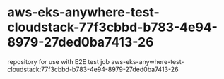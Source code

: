 # aws-eks-anywhere-test-cloudstack-77f3cbbd-b783-4e94-8979-27ded0ba7413-26
repository for use with E2E test job aws-eks-anywhere-test-cloudstack:77f3cbbd-b783-4e94-8979-27ded0ba7413-26
